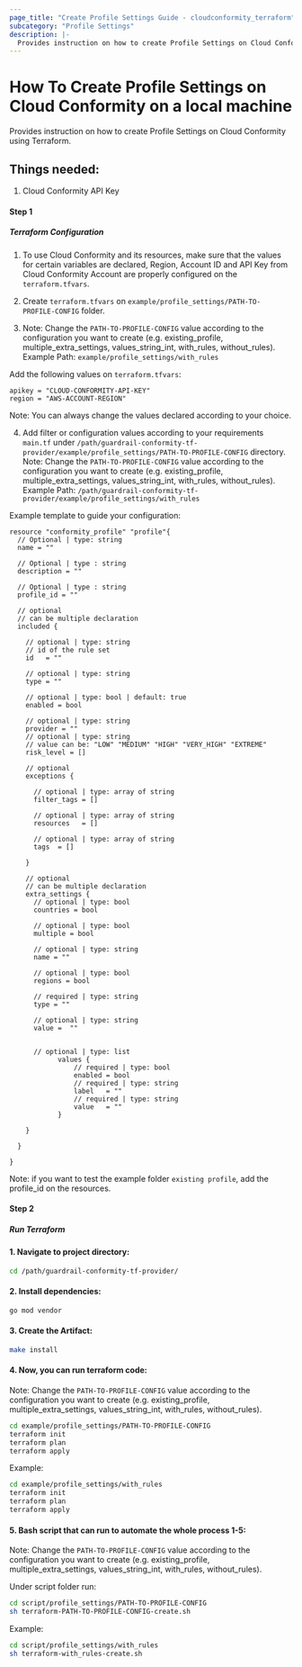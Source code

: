 ```yaml
---
page_title: "Create Profile Settings Guide - cloudconformity_terraform"
subcategory: "Profile Settings"
description: |-
  Provides instruction on how to create Profile Settings on Cloud Conformity using Terraform.
---
```


# How To Create Profile Settings on Cloud Conformity on a local machine
Provides instruction on how to create Profile Settings on Cloud Conformity using Terraform.

## Things needed:
1. Cloud Conformity API Key

#### Step 1

##### Terraform Configuration

1. To use Cloud Conformity and its resources, make sure that the values for certain variables are declared, Region, Account ID and API Key from Cloud Conformity Account are properly configured on the `terraform.tfvars`.

2. Create `terraform.tfvars` on `example/profile_settings/PATH-TO-PROFILE-CONFIG` folder.
   
3. Note: Change the `PATH-TO-PROFILE-CONFIG` value according to the configuration you want to create (e.g. existing_profile, multiple_extra_settings, values_string_int, with_rules, without_rules).
Example Path: `example/profile_settings/with_rules`

Add the following values on `terraform.tfvars`:
```
apikey = "CLOUD-CONFORMITY-API-KEY"
region = "AWS-ACCOUNT-REGION"
```
Note: You can always change the values declared according to your choice.

4. Add filter or configuration values according to your requirements `main.tf` under `/path/guardrail-conformity-tf-provider/example/profile_settings/PATH-TO-PROFILE-CONFIG` directory.
Note: Change the `PATH-TO-PROFILE-CONFIG` value according to the configuration you want to create (e.g. existing_profile, multiple_extra_settings, values_string_int, with_rules, without_rules).
Example Path: `/path/guardrail-conformity-tf-provider/example/profile_settings/with_rules`

Example template to guide your configuration:

```
resource "conformity_profile" "profile"{
  // Optional | type: string
  name = ""

  // Optional | type : string
  description = ""
  
  // Optional | type : string
  profile_id = ""

  // optional
  // can be multiple declaration
  included {

    // optional | type: string
    // id of the rule set
    id   = ""

    // optional | type: string
    type = ""

    // optional | type: bool | default: true
    enabled = bool

    // optional | type: string
    provider = ""
    // optional | type: string
    // value can be: "LOW" "MEDIUM" "HIGH" "VERY_HIGH" "EXTREME"
    risk_level = []

    // optional
    exceptions {

      // optional | type: array of string
      filter_tags = []

      // optional | type: array of string
      resources   = []

      // optional | type: array of string
      tags  = []

    }

    // optional
    // can be multiple declaration
    extra_settings {
      // optional | type: bool
      countries = bool

      // optional | type: bool
      multiple = bool

      // optional | type: string
      name = ""

      // optional | type: bool
      regions = bool 

      // required | type: string
      type = ""

      // optional | type: string
      value =  ""


      // optional | type: list
            values {
                // required | type: bool
                enabled = bool
                // required | type: string
                label   = ""
                // required | type: string
                value   = ""
            }

    }
    
  }

}
```

Note: if you want to test the example folder `existing profile`, add the profile_id on the resources.

#### Step 2

##### Run Terraform

#### 1. Navigate to project directory:
```sh
cd /path/guardrail-conformity-tf-provider/
```
#### 2. Install dependencies:
```sh
go mod vendor
```
#### 3. Create the Artifact:
```sh
make install
```
#### 4. Now, you can run terraform code:
Note: Change the `PATH-TO-PROFILE-CONFIG` value according to the configuration you want to create (e.g. existing_profile, multiple_extra_settings, values_string_int, with_rules, without_rules).
```sh
cd example/profile_settings/PATH-TO-PROFILE-CONFIG
terraform init
terraform plan
terraform apply
```

Example:
```sh
cd example/profile_settings/with_rules
terraform init
terraform plan
terraform apply
```

#### 5. Bash script that can run to automate the whole process 1-5:
Note: Change the `PATH-TO-PROFILE-CONFIG` value according to the configuration you want to create (e.g. existing_profile, multiple_extra_settings, values_string_int, with_rules, without_rules).

Under script folder run:
```sh
cd script/profile_settings/PATH-TO-PROFILE-CONFIG
sh terraform-PATH-TO-PROFILE-CONFIG-create.sh
```

Example:
```sh
cd script/profile_settings/with_rules
sh terraform-with_rules-create.sh
```
